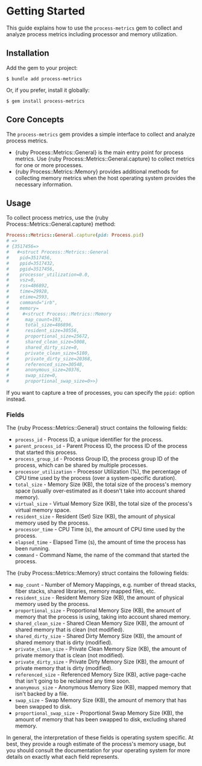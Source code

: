 # Getting Started

This guide explains how to use the `process-metrics` gem to collect and analyze process metrics including processor and memory utilization.

## Installation

Add the gem to your project:

``` shell
$ bundle add process-metrics
```

Or, if you prefer, install it globally:

``` shell
$ gem install process-metrics
```

## Core Concepts

The `process-metrics` gem provides a simple interface to collect and analyze process metrics.

- {ruby Process::Metrics::General} is the main entry point for process metrics. Use {ruby Process::Metrics::General.capture} to collect metrics for one or more processes.
- {ruby Process::Metrics::Memory} provides additional methods for collecting memory metrics when the host operating system provides the necessary information.

## Usage

To collect process metrics, use the {ruby Process::Metrics::General.capture} method:

``` ruby
Process::Metrics::General.capture(pid: Process.pid)
# => 
# {3517456=>
#   #<struct Process::Metrics::General
#    pid=3517456,
#    ppid=3517432,
#    pgid=3517456,
#    processor_utilization=0.0,
#    vsz=0,
#    rss=486892,
#    time=29928,
#    etime=2593,
#    command="irb",
#    memory=
#     #<struct Process::Metrics::Memory
#      map_count=193,
#      total_size=486896,
#      resident_size=30556,
#      proportional_size=25672,
#      shared_clean_size=5008,
#      shared_dirty_size=0,
#      private_clean_size=5180,
#      private_dirty_size=20368,
#      referenced_size=30548,
#      anonymous_size=20376,
#      swap_size=0,
#      proportional_swap_size=0>>}
```

If you want to capture a tree of processes, you can specify the `ppid:` option instead.

### Fields

The {ruby Process::Metrics::General} struct contains the following fields:

- `process_id` - Process ID, a unique identifier for the process.
- `parent_process_id` - Parent Process ID, the process ID of the process that started this process.
- `process_group_id` - Process Group ID, the process group ID of the process, which can be shared by multiple processes.
- `processor_utilization` - Processor Utilization (%), the percentage of CPU time used by the process (over a system-specific duration).
- `total_size` - Memory Size (KB), the total size of the process's memory space (usually over-estimated as it doesn't take into account shared memory).
- `virtual_size` - Virtual Memory Size (KB), the total size of the process's virtual memory space.
- `resident_size` - Resident (Set) Size (KB), the amount of physical memory used by the process.
- `processor_time` - CPU Time (s), the amount of CPU time used by the process.
- `elapsed_time` - Elapsed Time (s), the amount of time the process has been running.
- `command` - Command Name, the name of the command that started the process.

The {ruby Process::Metrics::Memory} struct contains the following fields:

- `map_count` - Number of Memory Mappings, e.g. number of thread stacks, fiber stacks, shared libraries, memory mapped files, etc.
- `resident_size` - Resident Memory Size (KB), the amount of physical memory used by the process.
- `proportional_size` - Proportional Memory Size (KB), the amount of memory that the process is using, taking into account shared memory.
- `shared_clean_size` - Shared Clean Memory Size (KB), the amount of shared memory that is clean (not modified).
- `shared_dirty_size` - Shared Dirty Memory Size (KB), the amount of shared memory that is dirty (modified).
- `private_clean_size` - Private Clean Memory Size (KB), the amount of private memory that is clean (not modified).
- `private_dirty_size` - Private Dirty Memory Size (KB), the amount of private memory that is dirty (modified).
- `referenced_size` - Referenced Memory Size (KB), active page-cache that isn't going to be reclaimed any time soon.
- `anonymous_size` - Anonymous Memory Size (KB), mapped memory that isn't backed by a file.
- `swap_size` - Swap Memory Size (KB), the amount of memory that has been swapped to disk.
- `proportional_swap_size` - Proportional Swap Memory Size (KB), the amount of memory that has been swapped to disk, excluding shared memory.

In general, the interpretation of these fields is operating system specific. At best, they provide a rough estimate of the process's memory usage, but you should consult the documentation for your operating system for more details on exactly what each field represents.
